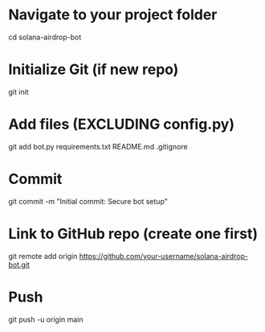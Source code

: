 # Navigate to your project folder
cd solana-airdrop-bot

# Initialize Git (if new repo)
git init

# Add files (EXCLUDING config.py)
git add bot.py requirements.txt README.md .gitignore

# Commit
git commit -m "Initial commit: Secure bot setup"

# Link to GitHub repo (create one first)
git remote add origin https://github.com/your-username/solana-airdrop-bot.git

# Push
git push -u origin main
